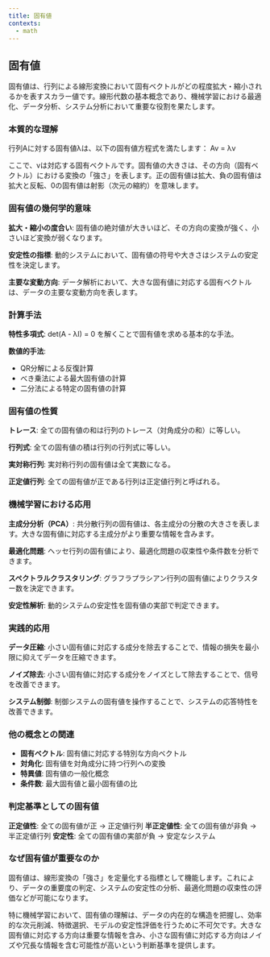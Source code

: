 ```yaml
---
title: 固有値
contexts:
  - math
---
```


<Context name="math">

## 固有値

固有値は、行列による線形変換において固有ベクトルがどの程度拡大・縮小されるかを表すスカラー値です。線形代数の基本概念であり、機械学習における最適化、データ分析、システム分析において重要な役割を果たします。

### 本質的な理解

行列Aに対する固有値λは、以下の固有値方程式を満たします：
Av = λv

ここで、vは対応する固有ベクトルです。固有値の大きさは、その方向（固有ベクトル）における変換の「強さ」を表します。正の固有値は拡大、負の固有値は拡大と反転、0の固有値は射影（次元の縮約）を意味します。

### 固有値の幾何学的意味

**拡大・縮小の度合い**: 固有値の絶対値が大きいほど、その方向の変換が強く、小さいほど変換が弱くなります。

**安定性の指標**: 動的システムにおいて、固有値の符号や大きさはシステムの安定性を決定します。

**主要な変動方向**: データ解析において、大きな固有値に対応する固有ベクトルは、データの主要な変動方向を表します。

### 計算手法

**特性多項式**: det(A - λI) = 0 を解くことで固有値を求める基本的な手法。

**数値的手法**: 
- QR分解による反復計算
- べき乗法による最大固有値の計算
- 二分法による特定の固有値の計算

### 固有値の性質

**トレース**: 全ての固有値の和は行列のトレース（対角成分の和）に等しい。

**行列式**: 全ての固有値の積は行列の行列式に等しい。

**実対称行列**: 実対称行列の固有値は全て実数になる。

**正定値行列**: 全ての固有値が正である行列は正定値行列と呼ばれる。

### 機械学習における応用

**主成分分析（PCA）**: 共分散行列の固有値は、各主成分の分散の大きさを表します。大きな固有値に対応する主成分がより重要な情報を含みます。

**最適化問題**: ヘッセ行列の固有値により、最適化問題の収束性や条件数を分析できます。

**スペクトラルクラスタリング**: グラフラプラシアン行列の固有値によりクラスター数を決定できます。

**安定性解析**: 動的システムの安定性を固有値の実部で判定できます。

### 実践的応用

**データ圧縮**: 小さい固有値に対応する成分を除去することで、情報の損失を最小限に抑えてデータを圧縮できます。

**ノイズ除去**: 小さい固有値に対応する成分をノイズとして除去することで、信号を改善できます。

**システム制御**: 制御システムの固有値を操作することで、システムの応答特性を改善できます。

### 他の概念との関連

- **固有ベクトル**: 固有値に対応する特別な方向ベクトル
- **対角化**: 固有値を対角成分に持つ行列への変換
- **特異値**: 固有値の一般化概念
- **条件数**: 最大固有値と最小固有値の比

### 判定基準としての固有値

**正定値性**: 全ての固有値が正 → 正定値行列
**半正定値性**: 全ての固有値が非負 → 半正定値行列
**安定性**: 全ての固有値の実部が負 → 安定なシステム

### なぜ固有値が重要なのか

固有値は、線形変換の「強さ」を定量化する指標として機能します。これにより、データの重要度の判定、システムの安定性の分析、最適化問題の収束性の評価などが可能になります。

特に機械学習において、固有値の理解は、データの内在的な構造を把握し、効率的な次元削減、特徴選択、モデルの安定性評価を行うために不可欠です。大きな固有値に対応する方向は重要な情報を含み、小さな固有値に対応する方向はノイズや冗長な情報を含む可能性が高いという判断基準を提供します。

</Context>

